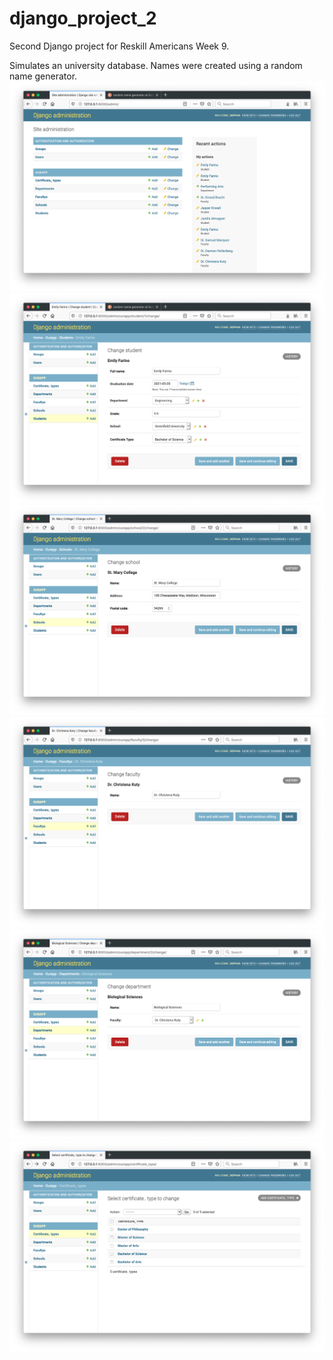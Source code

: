 # django_project_2
Second Django project for Reskill Americans Week 9.

Simulates an university database. Names were created using a random name generator.
![](screenshots/screenshot_admin2.png)
![](screenshots/screenshot_admin1.png)
![](screenshots/screenshot_admin3.png)
![](screenshots/screenshot_admin4.png)
![](screenshots/screenshot_admin5.png)
![](screenshots/screenshot_admin6.png)
